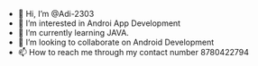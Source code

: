- 👋 Hi, I’m @Adi-2303
- 👀 I’m interested in Androi App Development
- 🌱 I’m currently learning JAVA.
- 💞️ I’m looking to collaborate on Android  Development
- 📫 How to reach me through my contact number 8780422794

<!---
Adi-2303/Adi-2303 is a ✨ special ✨ repository because its `README.md` (this file) appears on your GitHub profile.
You can click the Preview link to take a look at your changes.
--->
